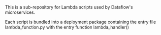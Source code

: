 This is a sub-repository for Lambda scripts used by Dataflow's microservices.

Each script is bundled into a deployment package containing the entry file lambda_function.py with the entry function lambda_handler()

